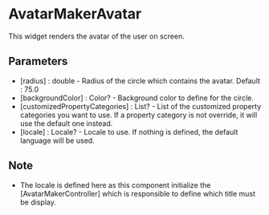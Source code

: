 # AvatarMakerAvatar

This widget renders the avatar of the user on screen.

## Parameters
- [radius] : double - Radius of the circle which contains the avatar.
Default : 75.0
- [backgroundColor] : Color? - Background color to define for the circle.
- [customizedPropertyCategories] : List<CustomizedPropertyCategory>? -
List of the customized property categories you want to use. If a property
category is not override, it will use the default one instead.
- [locale] : Locale? - Locale to use. If nothing is defined, the default
language will be used.

## Note
- The locale is defined here as this component initialize the [AvatarMakerController] which is responsible to define which title must be display.